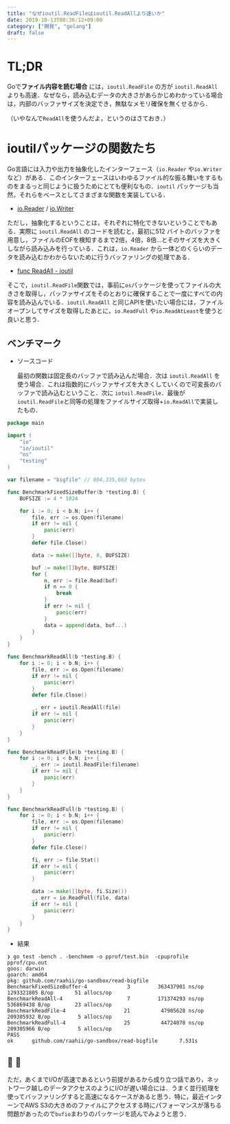 ```yaml
---
title: "なぜioutil.ReadFileはioutil.ReadAllより速いか"
date: 2019-10-13T00:36:12+09:00
category: ["開発", "golang"]
draft: false
---
```




# TL;DR
Goで**ファイル内容を読む場合** には，`ioutil.ReadFile` の方が `ioutil.ReadAll` よりも高速．なぜなら，読み込むデータの大きさがあらかじめわかっている場合は，内部のバッファサイズを決定でき，無駄なメモリ確保を無くせるから．



（いやなんで`ReadAll`を使うんだよ，というのはさておき．）



# ioutilパッケージの関数たち
Go言語には入力や出力を抽象化したインターフェース（`io.Reader` や`io.Writer` など）がある．このインターフェースはいわゆるファイル的な振る舞いをするものをまるっと同じように扱うためにとても便利なもの．`ioutil` パッケージも当然，それらをベースとしてさまざまな関数を実装している．

- [io.Reader](https://golang.org/pkg/io/#Reader) / [io.Writer](https://golang.org/pkg/io/#Writer)



ただし，抽象化するということは，それぞれに特化できないということでもある．実際に `ioutil.ReadAll` のコードを読むと，最初に512 バイトのバッファを用意し，ファイルのEOFを検知するまで2倍，4倍，8倍…とそのサイズを大きくしながら読み込みを行っている．これは，`io.Reader` から一体どのくらいのデータを読み込むかわからないために行うバッファリングの処理である．

- [func ReadAll - ioutil](https://golang.org/src/io/ioutil/ioutil.go?s=1186:1227#L34)


そこで，`ioutil.ReadFile`関数では，事前に`os`パッケージを使ってファイルの大きさを取得し，バッファサイズをそのとおりに確保することで一度にすべての内容を読み込んでいる．`ioutil.ReadAll` と同じAPIを使いたい場合には，ファイルオープンしてサイズを取得したあとに，`io.ReadFull` や`io.ReadAtLeast`を使うと良いと思う．



## ベンチマーク

- ソースコード

    最初の関数は固定長のバッファで読み込んだ場合．次は `ioutil.ReadAll` を使う場合．これは指数的にバッファサイズを大きくしていくので可変長のバッファで読み込むということ．次に `iotuil.ReadFile`．最後が`ioutil.ReadFile`と同等の処理をファイルサイズ取得+`io.ReadAll`で実装したもの．

```go
package main

import (
	"io"
	"io/ioutil"
	"os"
	"testing"
)

var filename = "bigfile" // 804,335,663 bytes

func BenchmarkFixedSizeBuffer(b *testing.B) {
	BUFSIZE := 4 * 1024

	for i := 0; i < b.N; i++ {
		file, err := os.Open(filename)
		if err != nil {
			panic(err)
		}
		defer file.Close()

		data := make([]byte, 0, BUFSIZE)

		buf := make([]byte, BUFSIZE)
		for {
			n, err := file.Read(buf)
			if n == 0 {
				break
			}
			if err != nil {
				panic(err)
			}
			data = append(data, buf...)
		}
	}
}

func BenchmarkReadAll(b *testing.B) {
	for i := 0; i < b.N; i++ {
		file, err := os.Open(filename)
		if err != nil {
			panic(err)
		}
		defer file.Close()

		_, err = ioutil.ReadAll(file)
		if err != nil {
			panic(err)
		}
	}
}

func BenchmarkReadFile(b *testing.B) {
	for i := 0; i < b.N; i++ {
		_, err := ioutil.ReadFile(filename)
		if err != nil {
			panic(err)
		}
	}
}

func BenchmarkReadFull(b *testing.B) {
	for i := 0; i < b.N; i++ {
		file, err := os.Open(filename)
		if err != nil {
			panic(err)
		}
		defer file.Close()

		fi, err := file.Stat()
		if err != nil {
			panic(err)
		}

		data := make([]byte, fi.Size())
		_, err = io.ReadFull(file, data)
		if err != nil {
			panic(err)
		}
	}
}
```

- 結果

```shell
❯ go test -bench . -benchmem -o pprof/test.bin  -cpuprofile pprof/cpu.out
goos: darwin
goarch: amd64
pkg: github.com/raahii/go-sandbox/read-bigfile
BenchmarkFixedSizeBuffer-4             3         363437901 ns/op        1293321805 B/op       51 allocs/op
BenchmarkReadAll-4                     7         171374293 ns/op        536869438 B/op        23 allocs/op
BenchmarkReadFile-4                   21          47905628 ns/op        209305932 B/op         5 allocs/op
BenchmarkReadFull-4                   25          44724078 ns/op        209305966 B/op         5 allocs/op
PASS
ok      github.com/raahii/go-sandbox/read-bigfile       7.531s
```



## :information_desk_person: :speech_balloon:

ただ，あくまでI/Oが高速であるという前提があるから成り立つ話であり，ネットワーク越しのデータアクセスのようにI/Oが遅い場合には．うまく並行処理を使ってバッファリングすると高速になるケースがあると思う．特に，最近インターンでAWS S3の大きめのファイルにアクセスする時にパフォーマンスが落ちる問題があったので`bufio`まわりのパッケージを読んでみようと思う．


